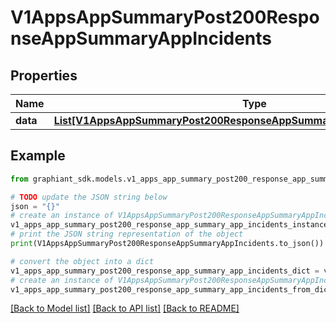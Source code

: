 # V1AppsAppSummaryPost200ResponseAppSummaryAppIncidents


## Properties

Name | Type | Description | Notes
------------ | ------------- | ------------- | -------------
**data** | [**List[V1AppsAppSummaryPost200ResponseAppSummaryAppIncidentsDataInner]**](V1AppsAppSummaryPost200ResponseAppSummaryAppIncidentsDataInner.md) |  | [optional] 

## Example

```python
from graphiant_sdk.models.v1_apps_app_summary_post200_response_app_summary_app_incidents import V1AppsAppSummaryPost200ResponseAppSummaryAppIncidents

# TODO update the JSON string below
json = "{}"
# create an instance of V1AppsAppSummaryPost200ResponseAppSummaryAppIncidents from a JSON string
v1_apps_app_summary_post200_response_app_summary_app_incidents_instance = V1AppsAppSummaryPost200ResponseAppSummaryAppIncidents.from_json(json)
# print the JSON string representation of the object
print(V1AppsAppSummaryPost200ResponseAppSummaryAppIncidents.to_json())

# convert the object into a dict
v1_apps_app_summary_post200_response_app_summary_app_incidents_dict = v1_apps_app_summary_post200_response_app_summary_app_incidents_instance.to_dict()
# create an instance of V1AppsAppSummaryPost200ResponseAppSummaryAppIncidents from a dict
v1_apps_app_summary_post200_response_app_summary_app_incidents_from_dict = V1AppsAppSummaryPost200ResponseAppSummaryAppIncidents.from_dict(v1_apps_app_summary_post200_response_app_summary_app_incidents_dict)
```
[[Back to Model list]](../README.md#documentation-for-models) [[Back to API list]](../README.md#documentation-for-api-endpoints) [[Back to README]](../README.md)


